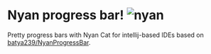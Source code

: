 # Nyan progress bar! ![nyan][logo]

Pretty progress bars with Nyan Cat for intellij-based IDEs based on [batya239/NyanProgressBar](https://github.com/batya239/NyanProgressBar).

[logo]: https://github.com/Artiow/nyan-progress-bar/blob/master/src/main/resources/cat.png
